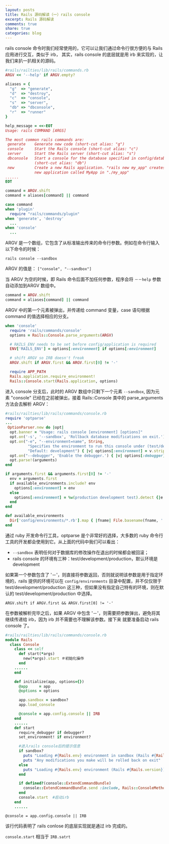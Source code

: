 ```yaml
---
layout: posts
title: Rails 源码解读（一）rails console
excerpt: Rails 源码解读
comments: true
share: true
categories: blog
---
```


rails console 命令时我们经常使用的，它可以让我们通过命令行很方便的与 Rails 应用进行交互，类似于 irb，
其实，rails console 的底层就是用 irb 来实现的，让我们来扒一扒相关的源码。

```ruby
#rails/railties/lib/rails/commands.rb
ARGV << '--help' if ARGV.empty?

aliases = {
  "g"  => "generate",
  "d"  => "destroy",
  "c"  => "console",
  "s"  => "server",
  "db" => "dbconsole",
  "r"  => "runner"
}

help_message = <<-EOT
Usage: rails COMMAND [ARGS]

The most common rails commands are:
 generate    Generate new code (short-cut alias: "g")
 console     Start the Rails console (short-cut alias: "c")
 server      Start the Rails server (short-cut alias: "s")
 dbconsole   Start a console for the database specified in config/database.yml
             (short-cut alias: "db")
 new         Create a new Rails application. "rails new my_app" creates a
             new application called MyApp in "./my_app"
......
EOT

command = ARGV.shift
command = aliases[command] || command

case command
when 'plugin'
  require "rails/commands/plugin"
when 'generate', 'destroy'
  ...
when 'console'
  ...
```

ARGV 是一个数组，它包含了从标准输出传来的命令行参数。例如在命令行输入以下命令的时候：

`rails console --sandbox`

ARGV 的值是： `["console", "--sandbox"]`

当 ARGV 为空的时候，即 Rails 命令后面不加任何参数，程序会将 `－－help` 参数自动添加到ARGV 数组中。

```ruby
command = ARGV.shift
command = aliases[command] || command
```

ARGV 中的第一个元素被弹出，并传递给 command 变量，case 语句根据 command 的值选择相应的分支。

```ruby
when 'console'
  require 'rails/commands/console'
  options = Rails::Console.parse_arguments(ARGV)

  # RAILS_ENV needs to be set before config/application is required
  ENV['RAILS_ENV'] = options[:environment] if options[:environment]

  # shift ARGV so IRB doesn't freak
  ARGV.shift if ARGV.first && ARGV.first[0] != '-'

  require APP_PATH
  Rails.application.require_environment!
  Rails::Console.start(Rails.application, options)
```

进入 console 分支后，此时的 ARGV 数组中只剩下一个元素 `--sandbox`, 因为元素 "console" 已经在之前被弹出，接着 Rails::Console 类中的 parse_arguments 方法会去解析 ARGV：

```ruby
#rails/railties/lib/rails/commands/console.rb
require 'optparse'
...
 OptionParser.new do |opt|
  opt.banner = "Usage: rails console [environment] [options]"
  opt.on('-s', '--sandbox', 'Rollback database modifications on exit.') { |v| options[:sandbox] = v }
  opt.on("-e", "--environment=name", String,
          "Specifies the environment to run this console under (test/development/production).",
          "Default: development") { |v| options[:environment] = v.strip }
  opt.on("--debugger", 'Enable the debugger.') { |v| options[:debugger] = v }
  opt.parse!(arguments)
end

if arguments.first && arguments.first[0] != '-'
  env = arguments.first
  if available_environments.include? env
    options[:environment] = env
  else
    options[:environment] = %w(production development test).detect {|e| e =~ /^#{env}/} || env
  end
end

def available_environments
  Dir['config/environments/*.rb'].map { |fname| File.basename(fname, '.*') }
end
```

通过 ruby 开发命令行工具，optparse 是个非常好的选择，大多数的 ruby 命令行工具的开发都会使用到它。从上面的代码中我们可以看出：

* `--sandbox` 表明任何对于数据库的修改操作在退出的时候都会被回滚；
* rails console 的环境有三种：test/development/production，默认环境是 development

如果第一个参数包含了 '－'，则直接将参数返回，否则就说明该参数是用于指定环境的，rails 提供的环境可以在 `config/environments`
目录中配置，并不仅仅限于 test/development/production 这三种，但如果没有指定自己特有的环境，则在默认的 test/development/production 中选择。

`ARGV.shift if ARGV.first && ARGV.first[0] != '-'`

在参数被解析完毕之后，如果 ARGV 中包含 '－'，则需要把参数弹出，避免将其继续传递给 irb，因为 irb 并不需要也不理解该参数。接下来
就要准备启动 rails console 了。

```ruby
#rails/railties/lib/rails/commands/console.rb
module Rails
  class Console
    class << self
      def start(*args)
        new(*args).start ＃初始化操作
      end
    ......
    end

    def initialize(app, options={})
      @app     = app
      @options = options

      app.sandbox = sandbox?
      app.load_console

      @console = app.config.console || IRB
    end
    ......
    def start
      require_debugger if debugger?
      set_environment! if environment?

      #进入rails console后的提示信息
      if sandbox?
        puts "Loading #{Rails.env} environment in sandbox (Rails #{Rails.version})"
        puts "Any modifications you make will be rolled back on exit"
      else
        puts "Loading #{Rails.env} environment (Rails #{Rails.version})"
      end

      if defined?(console::ExtendCommandBundle)
        console::ExtendCommandBundle.send :include, Rails::ConsoleMethods
      end
      console.start  #启动irb
    end
    ......
```

`@console = app.config.console || IRB`

该行代码表明了 rails conlose 的底层实现就是通过 irb 完成的。

`console.start` 相当于 `IRB.satrt`

